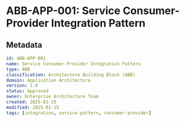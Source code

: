 # ABB-APP-001: Service Consumer-Provider Integration Pattern

## Metadata
```yaml
id: ABB-APP-001
name: Service Consumer-Provider Integration Pattern
type: ABB
classification: Architecture Building Block (ABB)
domain: Application Architecture
version: 1.0
status: Approved
owner: Enterprise Architecture Team
created: 2025-01-15
modified: 2025-01-15
tags: [integration, service-pattern, consumer-provider]
